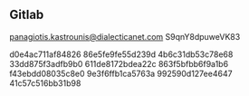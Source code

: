 ## Gitlab
panagiotis.kastrounis@dialecticanet.com
S9qnY8dpuweVK83

d0e4ac711af84826
86e5fe9fe55d239d
4b6c31db53c78e68
33dd875f3adfb9b0
611de8172bdea22c
863f5bfbb6f9a1b6
f43ebdd08035c8e0
9e3f6ffb1ca5763a
992590d127ee4647
41c57c516bb31b98





